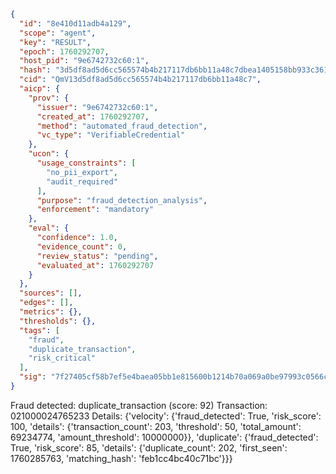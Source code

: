 ```json
{
  "id": "8e410d11adb4a129",
  "scope": "agent",
  "key": "RESULT",
  "epoch": 1760292707,
  "host_pid": "9e6742732c60:1",
  "hash": "3d5df8ad5d6cc565574b4b217117db6bb11a48c7dbea1405158bb933c361ed7b",
  "cid": "QmV13d5df8ad5d6cc565574b4b217117db6bb11a48c7",
  "aicp": {
    "prov": {
      "issuer": "9e6742732c60:1",
      "created_at": 1760292707,
      "method": "automated_fraud_detection",
      "vc_type": "VerifiableCredential"
    },
    "ucon": {
      "usage_constraints": [
        "no_pii_export",
        "audit_required"
      ],
      "purpose": "fraud_detection_analysis",
      "enforcement": "mandatory"
    },
    "eval": {
      "confidence": 1.0,
      "evidence_count": 0,
      "review_status": "pending",
      "evaluated_at": 1760292707
    }
  },
  "sources": [],
  "edges": [],
  "metrics": {},
  "thresholds": {},
  "tags": [
    "fraud",
    "duplicate_transaction",
    "risk_critical"
  ],
  "sig": "7f27405cf58b7ef5e4baea05bb1e815600b1214b70a069a0be97993c0566c198"
}
```

Fraud detected: duplicate_transaction (score: 92)
Transaction: 021000024765233
Details: {'velocity': {'fraud_detected': True, 'risk_score': 100, 'details': {'transaction_count': 203, 'threshold': 50, 'total_amount': 69234774, 'amount_threshold': 10000000}}, 'duplicate': {'fraud_detected': True, 'risk_score': 85, 'details': {'duplicate_count': 202, 'first_seen': 1760285763, 'matching_hash': 'feb1cc4bc40c71bc'}}}